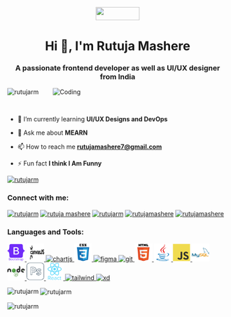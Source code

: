 <p align="center">
  <img src="https://img.freepik.com/premium-photo/web-design-technology-browsing-programming-concept_1273576-6848.jpg?uid=R75223965&ga=GA1.1.517352774.1720159136&semt=ais_user_ai_gen"  height="30" width="100"/>
</p>

<h1 align="center">Hi 👋, I'm Rutuja Mashere</h1>
<h3 align="center">A passionate frontend developer as well as UI/UX designer from India</h3>

<img align="right" alt="Coding" width="400" src="https://media4.giphy.com/media/RbDKaczqWovIugyJmW/giphy.gif?cid=ecf05e47tusfl8gl3zby2ofk4g84o6d7if61ncdmd2bhlaoz&rid=giphy.gif&ct=g">

<p align="left"> <img src="https://komarev.com/ghpvc/?username=rutujarm&label=Profile%20views&color=0e75b6&style=flat" alt="rutujarm" /> </p>
&nbsp;&nbsp;&nbsp;&nbsp;&nbsp;&nbsp;&nbsp;&nbsp;&nbsp;


- 🌱 I’m currently learning **UI/UX Designs and DevOps**

- 💬 Ask me about **MEARN**

- 📫 How to reach me **rutujamashere7@gmail.com**

- ⚡ Fun fact **I think I Am Funny**

<p align="left"> <a href="https://github.com/ryo-ma/github-profile-trophy"><img src="https://github-profile-trophy.vercel.app/?username=rutujarm" alt="rutujarm" /></a> </p>

<h3 align="left">Connect with me:</h3>
<p align="left">
<a href="https://codepen.io/rutujarm" target="blank"><img align="center" src="https://raw.githubusercontent.com/rahuldkjain/github-profile-readme-generator/master/src/images/icons/Social/codepen.svg" alt="rutujarm" height="30" width="40" /></a>
<a href="https://linkedin.com/in/rutuja mashere" target="blank"><img align="center" src="https://raw.githubusercontent.com/rahuldkjain/github-profile-readme-generator/master/src/images/icons/Social/linked-in-alt.svg" alt="rutuja mashere" height="30" width="40" /></a>
<a href="https://codesandbox.com/rutujarm" target="blank"><img align="center" src="https://raw.githubusercontent.com/rahuldkjain/github-profile-readme-generator/master/src/images/icons/Social/codesandbox.svg" alt="rutujarm" height="30" width="40" /></a>
<a href="https://instagram.com/rutujamashere" target="blank"><img align="center" src="https://raw.githubusercontent.com/rahuldkjain/github-profile-readme-generator/master/src/images/icons/Social/instagram.svg" alt="rutujamashere" height="30" width="40" /></a>
<a href="https://www.hackerrank.com/rutujamashere" target="blank"><img align="center" src="https://raw.githubusercontent.com/rahuldkjain/github-profile-readme-generator/master/src/images/icons/Social/hackerrank.svg" alt="rutujamashere" height="30" width="40" /></a>
</p>

<h3 align="left">Languages and Tools:</h3>
<p align="left"> <a href="https://getbootstrap.com" target="_blank" rel="noreferrer"> <img src="https://raw.githubusercontent.com/devicons/devicon/master/icons/bootstrap/bootstrap-plain-wordmark.svg" alt="bootstrap" width="40" height="40"/> </a> <a href="https://canvasjs.com" target="_blank" rel="noreferrer"> <img src="https://raw.githubusercontent.com/Hardik0307/Hardik0307/master/assets/canvasjs-charts.svg" alt="canvasjs" width="40" height="40"/> </a> <a href="https://www.chartjs.org" target="_blank" rel="noreferrer"> <img src="https://www.chartjs.org/media/logo-title.svg" alt="chartjs" width="40" height="40"/> </a> <a href="https://www.w3schools.com/css/" target="_blank" rel="noreferrer"> <img src="https://raw.githubusercontent.com/devicons/devicon/master/icons/css3/css3-original-wordmark.svg" alt="css3" width="40" height="40"/> </a> <a href="https://www.figma.com/" target="_blank" rel="noreferrer"> <img src="https://www.vectorlogo.zone/logos/figma/figma-icon.svg" alt="figma" width="40" height="40"/> </a> <a href="https://git-scm.com/" target="_blank" rel="noreferrer"> <img src="https://www.vectorlogo.zone/logos/git-scm/git-scm-icon.svg" alt="git" width="40" height="40"/> </a> <a href="https://www.w3.org/html/" target="_blank" rel="noreferrer"> <img src="https://raw.githubusercontent.com/devicons/devicon/master/icons/html5/html5-original-wordmark.svg" alt="html5" width="40" height="40"/> </a> <a href="https://www.java.com" target="_blank" rel="noreferrer"> <img src="https://raw.githubusercontent.com/devicons/devicon/master/icons/java/java-original.svg" alt="java" width="40" height="40"/> </a> <a href="https://developer.mozilla.org/en-US/docs/Web/JavaScript" target="_blank" rel="noreferrer"> <img src="https://raw.githubusercontent.com/devicons/devicon/master/icons/javascript/javascript-original.svg" alt="javascript" width="40" height="40"/> </a> <a href="https://www.mysql.com/" target="_blank" rel="noreferrer"> <img src="https://raw.githubusercontent.com/devicons/devicon/master/icons/mysql/mysql-original-wordmark.svg" alt="mysql" width="40" height="40"/> </a> <a href="https://nodejs.org" target="_blank" rel="noreferrer"> <img src="https://raw.githubusercontent.com/devicons/devicon/master/icons/nodejs/nodejs-original-wordmark.svg" alt="nodejs" width="40" height="40"/> </a> <a href="https://www.photoshop.com/en" target="_blank" rel="noreferrer"> <img src="https://raw.githubusercontent.com/devicons/devicon/master/icons/photoshop/photoshop-line.svg" alt="photoshop" width="40" height="40"/> </a> <a href="https://reactjs.org/" target="_blank" rel="noreferrer"> <img src="https://raw.githubusercontent.com/devicons/devicon/master/icons/react/react-original-wordmark.svg" alt="react" width="40" height="40"/> </a> <a href="https://tailwindcss.com/" target="_blank" rel="noreferrer"> <img src="https://www.vectorlogo.zone/logos/tailwindcss/tailwindcss-icon.svg" alt="tailwind" width="40" height="40"/> </a> <a href="https://www.adobe.com/products/xd.html" target="_blank" rel="noreferrer"> <img src="https://cdn.worldvectorlogo.com/logos/adobe-xd.svg" alt="xd" width="40" height="40"/> </a> </p>

<p><img align="left" src="https://github-readme-stats.vercel.app/api/top-langs?username=rutujarm&show_icons=true&locale=en&layout=compact" alt="rutujarm" /></p>

<p>&nbsp;<img align="center" src="https://github-readme-stats.vercel.app/api?username=rutujarm&show_icons=true&locale=en" alt="rutujarm" /></p>

<p><img align="center" src="https://github-readme-streak-stats.herokuapp.com/?user=rutujarm&" alt="rutujarm" /></p>
